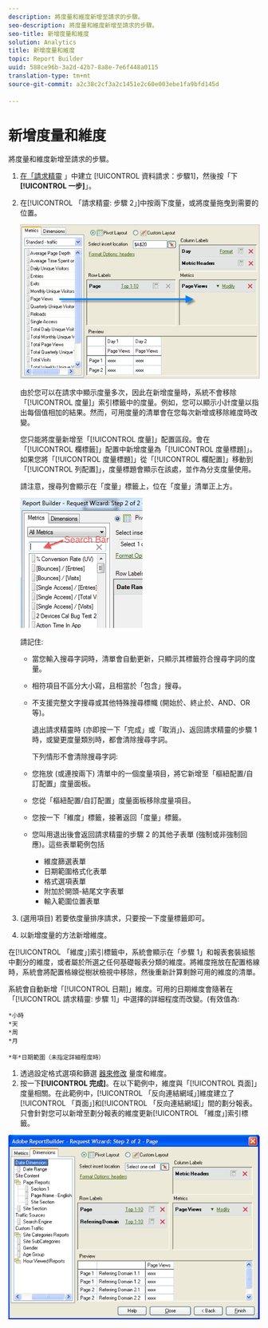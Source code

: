 ```yaml
---
description: 將度量和維度新增至請求的步驟。
seo-description: 將度量和維度新增至請求的步驟。
seo-title: 新增度量和維度
solution: Analytics
title: 新增度量和維度
topic: Report Builder
uuid: 588ce96b-3a2d-42b7-8a8e-7e6f448a0115
translation-type: tm+mt
source-git-commit: a2c38c2cf3a2c1451e2c60e003ebe1fa9bfd145d

---
```



# 新增度量和維度

將度量和維度新增至請求的步驟。

1. [在「請求精靈](../../../../analyze/report-builder/data-requests/data-requests.md#concept_E14C1E6B63C44D02BF8D80021B4B0F89) 」中建立 [!UICONTROL 資料請求：步驟1]，然後按「下 **[!UICONTROL 一步]**」。
1. 在[!UICONTROL 「請求精靈: 步驟 2」]中按兩下度量，或將度量拖曳到需要的位置。

   ![步驟資訊](assets/adding_metrics.png)

   由於您可以在請求中顯示度量多次，因此在新增度量時，系統不會移除「[!UICONTROL 度量]」索引標籤中的度量。例如，您可以顯示小計度量以指出每個值相加的結果。然而，可用度量的清單會在您每次新增或移除維度時改變。

   您只能將度量新增至「[!UICONTROL 度量]」配置區段。會在「[!UICONTROL 欄標籤]」配置中新增度量為「[!UICONTROL 度量標題]」。如果您將「[!UICONTROL 度量標題]」從「[!UICONTROL 欄配置]」移動到「[!UICONTROL 列配置]」，度量標題會顯示在該處，並作為分支度量使用。

   請注意，搜尋列會顯示在「度量」標籤上，位在「度量」清單正上方。

   ![](assets/search_bar_metric.png)

   請記住:

   * 當您輸入搜尋字詞時，清單會自動更新，只顯示其標籤符合搜尋字詞的度量。
   * 相符項目不區分大小寫，且相當於「包含」搜尋。
   * 不支援完整文字搜尋或其他特殊搜尋標幟 (開始於、終止於、AND、OR 等)。

      退出請求精靈時 (亦即按一下「完成」或「取消」)、返回請求精靈的步驟 1 時，或變更度量類別時，都會清除搜尋字詞。

      下列情形不會清除搜尋字詞:

   * 您拖放 (或連按兩下) 清單中的一個度量項目，將它新增至「樞紐配置/自訂配置」度量面板。
   * 您從「樞紐配置/自訂配置」度量面板移除度量項目。
   * 您按一下「維度」標籤，接著返回「度量」標籤。
   * 您叫用退出後會返回請求精靈的步驟 2 的其他子表單 (強制或非強制回應)。這些表單範例包括

      * 維度篩選表單
      * 日期範圍格式化表單
      * 格式選項表單
      * 附加於開頭-結尾文字表單
      * 輸入範圍位置表單

1. (選用項目) 若要依度量排序請求，只要按一下度量標籤即可。
1. 以新增度量的方法新增維度。

在[!UICONTROL 「維度」]索引標籤中，系統會顯示在「步驟 1」和報表套裝組態中劃分的維度，或者屬於所選之任何基礎報表分類的維度。將維度拖放在配置格線時，系統會將配置格線從樹狀檢視中移除，然後重新計算剩餘可用的維度的清單。

系統會自動新增「[!UICONTROL 日期]」維度。可用的日期維度會隨著在「[!UICONTROL 請求精靈: 步驟 1]」中選擇的詳細程度而改變。(有效值為:

    *小時
    *天
    *周
    *月
    
    *年*日期範圍（未指定詳細程度時）

1. 透過設定格式選項和篩選 [器來修改](../../../../analyze/report-builder/layout/t-format-display-headers.md#task_45C7C4938C2C47FCB02634A1248AA831) 量度和維度。
1. 按一下&#x200B;**[!UICONTROL 完成]**。在以下範例中，維度與「[!UICONTROL 頁面]」度量相關。在此範例中，[!UICONTROL 「反向連結網域」]維度建立了[!UICONTROL 「頁面」]和[!UICONTROL 「反向連結網域]」間的劃分報表。只會針對您可以新增至劃分報表的維度更新[!UICONTROL 「維度」]索引標籤。

![](assets/page_pageview_02.png)